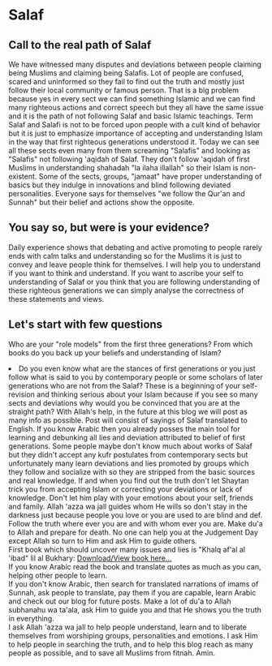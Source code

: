 # Salaf
## Call to the real path of Salaf
We have witnessed many disputes and deviations between people claiming being Muslims and claiming being Salafis. Lot of people are confused, scared and uninformed so they fail to find out the truth and mostly just follow their local community or famous person. That is a big problem because yes in every sect we can find something Islamic and we can find many righteous actions and correct speech but they all have the same issue and it is the path of not following Salaf and basic Islamic teachings. Term Salaf and Salafi is not to be forced upon people with a cult kind of behavior but it is just to emphasize importance of accepting and understanding Islam in the way that first righteous generations understood it. Today we can see all these sects even many from them screaming "Salafis" and looking as "Salafis" not following 'aqidah of Salaf. They don't follow 'aqidah of first Muslims in understanding shahadah "la ilaha illallah" so their Islam is non-existent. Some of the sects, groups, "jamaat" have proper understanding of basics but they indulge in innovations and blind following deviated personalities. Everyone says for themselves "we follow the Qur'an and Sunnah" but their belief and actions show the opposite.
## You say so, but were is your evidence?
Daily experience shows that debating and active promoting to people rarely ends with calm talks and understanding so for the Muslims it is just to convey and leave people think for themselves. I will help you to understand if you want to think and understand. If you want to ascribe your self to understanding of Salaf or you think that you are following understanding of these righteous generations we can simply analyse the correctness of these statements and views.
## Let's start with few questions
Who are your "role models" from the first three generations? From which books do you back up your beliefs and understanding of Islam?</li><li>Do you even know what are the stances of first generations or you just follow what is said to you by contemporary people or some scholars of later generations who are not from the Salaf?  These is a beginning of your self-revision and thinking serious about your Islam because if you see so many sects and deviations why would you be convinced that you are at the straight path?
With Allah's help, in the future at this blog we will post as many info as possible. Post will consist of sayings of Salaf translated to English. If you know Arabic then you already posses the main tool for learning and debunking all lies and deviation attributed to belief of first generations. Some people maybe don't know much about works of Salaf but they didn't accept any kufr postulates from contemporary sects but unfortunately many learn deviations and lies promoted by groups which they follow and socialize with so they are stripped from the basic sources and real knowledge.  If and when you find out the truth don't let Shaytan trick you from accepting Islam or correcting your deviations or lack of knowledge. Don't let him play with your emotions about your self, friends and family. Allah 'azza wa jall guides whom He wills so don't stay in the darkness just because people you love or you are used to are blind and def. Follow the truth where ever you are and with whom ever you are. Make du'a to Allah and prepare for death. No one can help you at the Judgement Day except Allah so turn to Him and ask Him to guide others.  
First book which should uncover many issues and lies is "Khalq af'al al 'ibad" lil al Bukhary: [Download/View book here...](https://www.waqfeya.com/book.php?bid=2780)  
If you know Arabic read the book and translate quotes as much as you can, helping other people to learn.  
If you don't know Arabic, then search for translated narrations of imams of Sunnah, ask people to translate, pay them if you are capable, learn Arabic and check out our blog for future posts. Make a lot of du'a to Allah subhanahu wa ta'ala, ask Him to guide you and that He shows you the truth in everything.  
I ask Allah 'azza wa jall to help people understand, learn and to liberate themselves from worshiping groups, personalities and emotions. I ask Him to help people in searching the truth, and to help this blog reach as many people as possible, and to save all Muslims from fitnah. Amin.
